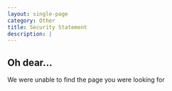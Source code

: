 ```yaml
---
layout: single-page
category: Other
title: Security Statement
description: |
---
```



Oh dear...
--------------------

We were unable to find the page you were looking for


